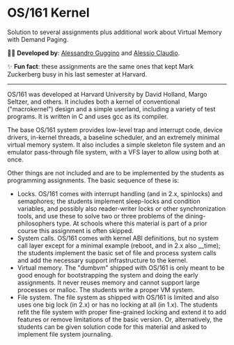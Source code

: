 # OS/161 Kernel

Solution to several assignments plus additional work about Virtual Memory with Demand Paging.

👨‍💻 **Developed by**: [Alessandro Guggino](https://github.com/alessandroguggino) and [Alessio Claudio](https://github.com/AleCla97).

✨ **Fun fact**: these assignments are the same ones that kept Mark Zuckerberg busy in his last semester at Harvard.

---

OS/161 was developed at Harvard University by David Holland, Margo Seltzer, and others.
It includes both a kernel of conventional ("macrokernel") design and a simple userland, including a variety of test programs. It is written in C and uses gcc as its compiler.

The base OS/161 system provides low-level trap and interrupt code, device drivers, in-kernel threads, a baseline scheduler, and an extremely minimal virtual memory system. It also includes a simple skeleton file system and an emulator pass-through file system, with a VFS layer to allow using both at once.

Other things are not included and are to be implemented by the students as programming assignments. The basic sequence of these is:
- Locks. OS/161 comes with interrupt handling (and in 2.x, spinlocks) and semaphores; the students implement sleep-locks and condition variables, and possibly also reader-writer locks or other synchronization tools, and use these to solve two or three problems of the dining-philosophers type. At schools where this material is part of a prior course this assignment is often skipped.
- System calls. OS/161 comes with kernel ABI definitions, but no system call layer except for a minimal example (reboot, and in 2.x also __time); the students implement the basic set of file and process system calls and add the necessary support infrastructure to the kernel.
- Virtual memory. The "dumbvm" shipped with OS/161 is only meant to be good enough for bootstrapping the system and doing the early assignments. It never reuses memory and cannot support large processes or malloc. The students write a proper VM system.
- File system. The file system as shipped with OS/161 is limited and also uses one big lock (in 2.x) or has no locking at all (in 1.x). The students refit the file system with proper fine-grained locking and extend it to add features or remove limitations of the basic version. Or, alternatively, the students can be given solution code for this material and asked to implement file system journaling. 
